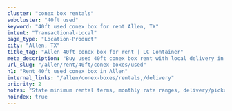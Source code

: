 ```yaml
---
cluster: "conex box rentals"
subcluster: "40ft used"
keyword: "40ft used conex box for rent Allen, TX"
intent: "Transactional-Local"
page_type: "Location-Product"
city: "Allen, TX"
title_tag: "Allen 40ft conex box for rent | LC Container"
meta_description: "Buy used 40ft conex box rent with local delivery in Allen, TX. LC Container — local Since 2003. Request a fast quote today."
url_slug: "/allen/rent/40ft/conex-boxes/used"
h1: "Rent 40ft used conex box in Allen"
internal_links: "/allen/conex-boxes/rentals,/delivery"
priority: 2
notes: "State minimum rental terms, monthly rate ranges, delivery/pickup fees, service area."
noindex: true
---
```


<!-- TODO: Add unique city/inventory copy, images, and internal links here. -->

